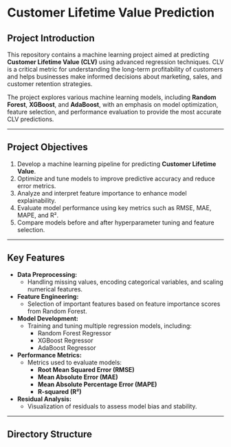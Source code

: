 # **Customer Lifetime Value Prediction**

## **Project Introduction**
This repository contains a machine learning project aimed at predicting **Customer Lifetime Value (CLV)** using advanced regression techniques. CLV is a critical metric for understanding the long-term profitability of customers and helps businesses make informed decisions about marketing, sales, and customer retention strategies.

The project explores various machine learning models, including **Random Forest**, **XGBoost**, and **AdaBoost**, with an emphasis on model optimization, feature selection, and performance evaluation to provide the most accurate CLV predictions.

---

## **Project Objectives**
1. Develop a machine learning pipeline for predicting **Customer Lifetime Value**.
2. Optimize and tune models to improve predictive accuracy and reduce error metrics.
3. Analyze and interpret feature importance to enhance model explainability.
4. Evaluate model performance using key metrics such as RMSE, MAE, MAPE, and R².
5. Compare models before and after hyperparameter tuning and feature selection.

---

## **Key Features**
- **Data Preprocessing:**
  - Handling missing values, encoding categorical variables, and scaling numerical features.
- **Feature Engineering:**
  - Selection of important features based on feature importance scores from Random Forest.
- **Model Development:**
  - Training and tuning multiple regression models, including:
    - Random Forest Regressor
    - XGBoost Regressor
    - AdaBoost Regressor
- **Performance Metrics:**
  - Metrics used to evaluate models:
    - **Root Mean Squared Error (RMSE)**
    - **Mean Absolute Error (MAE)**
    - **Mean Absolute Percentage Error (MAPE)**
    - **R-squared (R²)**
- **Residual Analysis:**
  - Visualization of residuals to assess model bias and stability.

---

## **Directory Structure**
